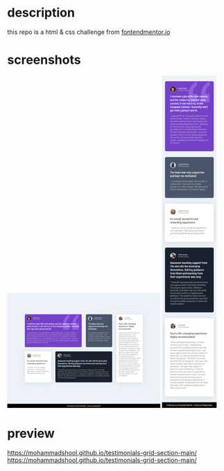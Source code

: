 # description
this repo is a html & css challenge from [fontendmentor.io](http://frontendmentor.io/)

# screenshots
<span>
<img src="./screenshots/desktop.png" width="70%" />
</span>
  <span>
<img src="./screenshots/mobile.png" width="25%" />
</span>

# preview
<a href="https://mohammadshool.github.io/testimonials-grid-section-main/" target="_blank">https://mohammadshool.github.io/testimonials-grid-section-main/</a>
https://mohammadshool.github.io/testimonials-grid-section-main/
